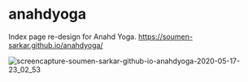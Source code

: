 # anahdyoga
Index page re-design for Anahd Yoga. https://soumen-sarkar.github.io/anahdyoga/

![screencapture-soumen-sarkar-github-io-anahdyoga-2020-05-17-23_02_53](https://user-images.githubusercontent.com/14568229/84818228-cef1df80-b033-11ea-9429-aeee94d2fe1e.png)


